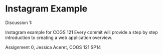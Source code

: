 Instagram Example
===========

Discussion 1:

Instagram example for COGS 121
Every commit will provide a step by step introduction to creating a web application overview.


Assignment 0, Jessica Aceret, COGS 121 SP14